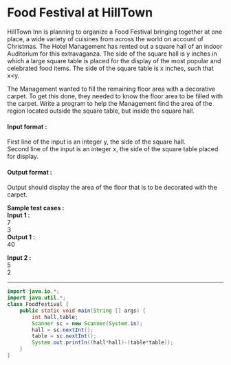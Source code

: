 # Food Festival at HillTown

HillTown Inn is planning to organize a Food Festival bringing together at one place, a wide variety of cuisines from across the world on account of Christmas. The Hotel Management has rented out a square hall of an indoor Auditorium for this extravaganza. The side of the square hall is y inches in which a large square table is placed for the display of the most popular and celebrated food items. The side of the square table is x inches, such that x<y.

The Management wanted to fill the remaining floor area with a decorative carpet. To get this done, they needed to know the floor area to be filled with the carpet. Write a program to help the Management find the area of the region located outside the square table, but inside the square hall. 

#### Input format :
First line of the input is an integer y, the side of the square hall.
<br>
Second line of the input is an integer x, the side of the square table placed for display.
#### Output format :
Output should display the area of the floor that is to be decorated with the carpet.

**Sample test cases :<br>
Input 1 :<br>**
7<br>
3<br>
**Output 1 :<br>**
40

**Input 2 :<br>**
5<br>
2

--------------------------------------------------------------------------------------------------------------------------------------------------------------------

```java
import java.io.*;
import java.util.*;
class Foodfestival {
	public static void main(String [] args) {
		int hall,table;
		Scanner sc = new Scanner(System.in);
		hall = sc.nextInt();
		table = sc.nextInt();
		System.out.println((hall*hall)-(table*table));
	}
}
```
